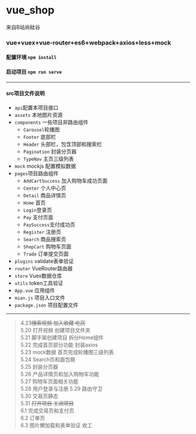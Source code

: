 # vue_shop
来自B站尚硅谷
### vue+vuex+vue-router+es6+webpack+axios+less+mock
#### 配置环境 `npm install`
#### 启动项目 `npm run serve`
---
#### src项目文件说明
- `api`配置本项目接口  
- `assets` 本地图片资源    
- `components` 一些项目非路由组件    
  - `Carousel`轮播图    
  - `Footer` 底部栏  
  - `Header` 头部栏，包含顶部和搜索栏  
  - `Pagination` 封装分页器  
  - `TypeNav` 主页三级列表  
- `mock` mockjs 配置模拟数据
- `pages`项目路由组件   
  - `AddCartSuccess`  加入购物车成功页面
  - `Center`  个人中心页
  - `Detail` 商品详情页
  - `Home` 首页  
  - `Login`登录页  
  - `Pay` 支付页面  
  - `PaySuccess`支付成功页    
  - `Register` 注册页  
  - `Search` 商品搜索页  
  - `ShopCart` 购物车页面  
  - `Trade` 订单提交页面    
- `plugins` validate表单验证 
- `router` VueRouter路由器
- `store` Vuex数据仓库
- `utils` token工具验证 
- `App.vue` 应用组件 
- `mian.js` 项目入口文件  
- `package.json` 项目配置文件  
---
>4.23~~搜索视频 加入收藏 吃灰~~  
>5.20 打开视频 创建项目文件夹  
>5.21 脚手架创建项目 拆分Home组件   
>5.22 完成首页部分功能  封装axios  
>5.23 mock数据 首页完成轮播图三级列表  
>5.24 Search页和面包屑   
>5.25 封装分页器  
>5.26 产品详情页和加入购物车功能     
>5.27 购物车页面相关功能  
>5.28 用户登录与注册
>5.29 路由守卫  
>5.30 交易页静态  
>5.31 ~~打开项目 关闭项目~~  
>6.1 完成交易页和支付页  
>6.2 订单页  
>6.3 图片懒加载和表单验证   收工
